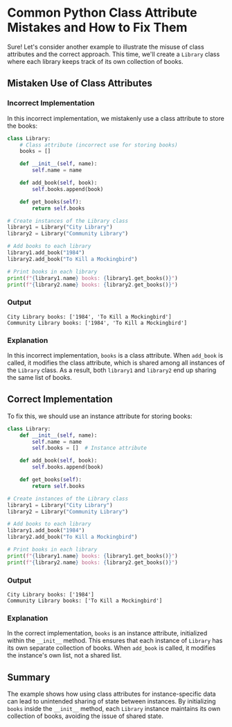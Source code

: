 # Common Python Class Attribute Mistakes and How to Fix Them

Sure! Let's consider another example to illustrate the misuse of class attributes and the correct approach. This time, we'll create a `Library` class where each library keeps track of its own collection of books.

## Mistaken Use of Class Attributes

### Incorrect Implementation

In this incorrect implementation, we mistakenly use a class attribute to store the books:

```python
class Library:
    # Class attribute (incorrect use for storing books)
    books = []

    def __init__(self, name):
        self.name = name

    def add_book(self, book):
        self.books.append(book)

    def get_books(self):
        return self.books

# Create instances of the Library class
library1 = Library("City Library")
library2 = Library("Community Library")

# Add books to each library
library1.add_book("1984")
library2.add_book("To Kill a Mockingbird")

# Print books in each library
print(f"{library1.name} books: {library1.get_books()}")
print(f"{library2.name} books: {library2.get_books()}")
```

### Output

```plaintext
City Library books: ['1984', 'To Kill a Mockingbird']
Community Library books: ['1984', 'To Kill a Mockingbird']
```

### Explanation

In this incorrect implementation, `books` is a class attribute. When `add_book` is called, it modifies the class attribute, which is shared among all instances of the `Library` class. As a result, both `library1` and `library2` end up sharing the same list of books.

<script async src="https://pagead2.googlesyndication.com/pagead/js/adsbygoogle.js?client=ca-pub-1602443888929206"
     crossorigin="anonymous"></script>
<ins class="adsbygoogle"
     style="display:block; text-align:center;"
     data-ad-layout="in-article"
     data-ad-format="fluid"
     data-ad-client="ca-pub-1602443888929206"
     data-ad-slot="6296238623"></ins>
<script>
     (adsbygoogle = window.adsbygoogle || []).push({});
</script>

## Correct Implementation

To fix this, we should use an instance attribute for storing books:

```python
class Library:
    def __init__(self, name):
        self.name = name
        self.books = []  # Instance attribute

    def add_book(self, book):
        self.books.append(book)

    def get_books(self):
        return self.books

# Create instances of the Library class
library1 = Library("City Library")
library2 = Library("Community Library")

# Add books to each library
library1.add_book("1984")
library2.add_book("To Kill a Mockingbird")

# Print books in each library
print(f"{library1.name} books: {library1.get_books()}")
print(f"{library2.name} books: {library2.get_books()}")
```

### Output

```plaintext
City Library books: ['1984']
Community Library books: ['To Kill a Mockingbird']
```

### Explanation

In the correct implementation, `books` is an instance attribute, initialized within the `__init__` method. This ensures that each instance of `Library` has its own separate collection of books. When `add_book` is called, it modifies the instance's own list, not a shared list.

## Summary

The example shows how using class attributes for instance-specific data can lead to unintended sharing of state between instances. By initializing `books` inside the `__init__` method, each `Library` instance maintains its own collection of books, avoiding the issue of shared state.

